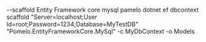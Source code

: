 ﻿

--scaffold Entity Framework core mysql pamelo
dotnet ef dbcontext scaffold "Server=localhost;User Id=root;Password=1234;Database=MyTestDB" "Pomelo.EntityFrameworkCore.MySql" -c MyDbContext -o Models